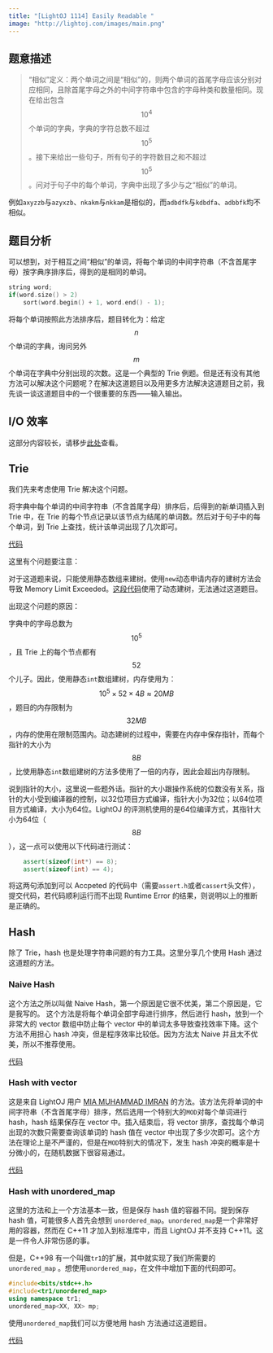 ```yaml
---
title: "[LightOJ 1114] Easily Readable "
image: "http://lightoj.com/images/main.png"
---
```


## 题意描述
>“相似”定义：两个单词之间是“相似”的，则两个单词的首尾字母应该分别对应相同，且除首尾字母之外的中间字符串中包含的字母种类和数量相同。现在给出包含 $$10^4$$个单词的字典，字典的字符总数不超过$$10^5$$。接下来给出一些句子，所有句子的字符数目之和不超过$$10^5$$。问对于句子中的每个单词，字典中出现了多少与之“相似”的单词。

例如`axyzzb`与`azyxzb`、`nkakm`与`nkkam`是相似的，而`adbdfk`与`kdbdfa`、`adbbfk`均不相似。

## 题目分析
可以想到，对于相互之间“相似”的单词，将每个单词的中间字符串（不含首尾字母）按字典序排序后，得到的是相同的单词。
```cpp
string word;
if(word.size() > 2)
	sort(word.begin() + 1, word.end() - 1);
```
将每个单词按照此方法排序后，题目转化为：给定$$n$$个单词的字典，询问另外$$m$$个单词在字典中分别出现的次数。这是一个典型的 Trie 例题。但是还有没有其他方法可以解决这个问题呢？在解决这道题目以及用更多方法解决这道题目之前，我先谈一谈这道题目中的一个很重要的东西——输入输出。

## I/O 效率
这部分内容较长，请移步[此处][1]查看。

## Trie
我们先来考虑使用 Trie 解决这个问题。

将字典中每个单词的中间字符串（不含首尾字母）排序后，后得到的新单词插入到 Trie 中，在 Trie 的每个节点记录以该节点为结尾的单词数。然后对于句子中的每个单词，到 Trie 上查找，统计该单词出现了几次即可。

[代码][7]

这里有个问题要注意：

对于这道题来说，只能使用静态数组来建树。使用`new`动态申请内存的建树方法会导致 Memory Limit Exceeded。[这段代码][2]使用了动态建树，无法通过这道题目。

出现这个问题的原因：

字典中的字母总数为$$10^5$$，且 Trie 上的每个节点都有$$52$$个儿子。因此，使用静态`int`数组建树，内存使用为：$$10^5 \times 52 \times 4 B \approx 20 MB$$，题目的内存限制为$$32MB$$，内存的使用在限制范围内。动态建树的过程中，需要在内存中保存指针，而每个指针的大小为$$8B$$，比使用静态`int`数组建树的方法多使用了一倍的内存，因此会超出内存限制。

说到指针的大小，这里说一些题外话。指针的大小跟操作系统的位数没有关系，指针的大小受到编译器的控制，以32位项目方式编译，指针大小为32位；以64位项目方式编译，大小为64位。LightOJ 的评测机使用的是64位编译方式，其指针大小为64位（$$8B$$），这一点可以使用以下代码进行测试：
``` cpp
    assert(sizeof(int*) == 8);
    assert(sizeof(int) == 4);
```
将这两句添加到可以 Accpeted 的代码中（需要`assert.h`或者`cassert`头文件），提交代码，若代码顺利运行而不出现 Runtime Error 的结果，则说明以上的推断是正确的。

## Hash
除了 Trie，hash 也是处理字符串问题的有力工具。这里分享几个使用 Hash 通过这道题的方法。

### Naive Hash
这个方法之所以叫做 Naive Hash，第一个原因是它很不优美，第二个原因是，它是我写的。
这个方法是将每个单词全部字母进行排序，然后进行 hash，放到一个非常大的 vector 数组中防止每个 vector 中的单词太多导致查找效率下降。这个方法不用担心 hash 冲突，但是程序效率比较低。因为方法太 Naive 并且太不优美，所以不推荐使用。

[代码][3]

### Hash with vector

这是来自 LightOJ 用户 [MIA MUHAMMAD IMRAN][4]  的方法。该方法先将单词的中间字符串（不含首尾字母）排序，然后选用一个特别大的`MOD`对每个单词进行 hash，hash 结果保存在 vector 中。插入结束后，将 vector 排序，查找每个单词出现的次数只需要查询该单词的 hash 值在 vector 中出现了多少次即可。这个方法在理论上是不严谨的，但是在`MOD`特别大的情况下，发生 hash 冲突的概率是十分微小的，在随机数据下很容易通过。

[代码][5]

### Hash with unordered_map

这里的方法和上一个方法基本一致，但是保存 hash 值的容器不同。提到保存 hash 值，可能很多人首先会想到 `unordered_map`。`unordered_map`是一个非常好用的容器，然而在 C++11 才加入到标准库中，而且 LightOJ 并不支持 C++11。这是一件令人非常伤感的事。

但是，C++98 有一个叫做`tr1`的扩展，其中就实现了我们所需要的 `unordered_map` 。想使用`unordered_map`，在文件中增加下面的代码即可。
``` cpp
#include<bits/stdc++.h>
#include<tr1/unordered_map>
using namespace tr1;
unordered_map<XX, XX> mp;
```
使用`unordered_map`我们可以方便地用 hash 方法通过这道题目。

[代码][6]



[1]: /2017/04/11/I-O-problem
[2]: https://github.com/YuCrazing/ACM-solutions/blob/master/LightOJ/1114%20-%20Easily%20Readable.cpp
[3]: https://github.com/YuCrazing/ACM-solutions/blob/master/LightOJ/1114%20-%20Easily%20Readable%20(naive%20hash).cpp
[4]: http://lightoj.com/volume_userstat.php?user_id=3952
[5]: https://github.com/YuCrazing/ACM-solutions/blob/master/LightOJ/1114%20-%20Easily%20Readable%20(hash%20vector).cpp
[6]: https://github.com/YuCrazing/ACM-solutions/blob/master/LightOJ/1114%20-%20Easily%20Readable%20(hash%20unordered_map).cpp
[7]: https://github.com/YuCrazing/ACM-solutions/blob/master/LightOJ/1114%20-%20Easily%20Readable%20(static).cpp
